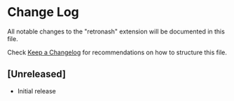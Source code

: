 # Change Log

All notable changes to the "retronash" extension will be documented in this file.

Check [Keep a Changelog](http://keepachangelog.com/) for recommendations on how to structure this file.

## [Unreleased]

- Initial release
